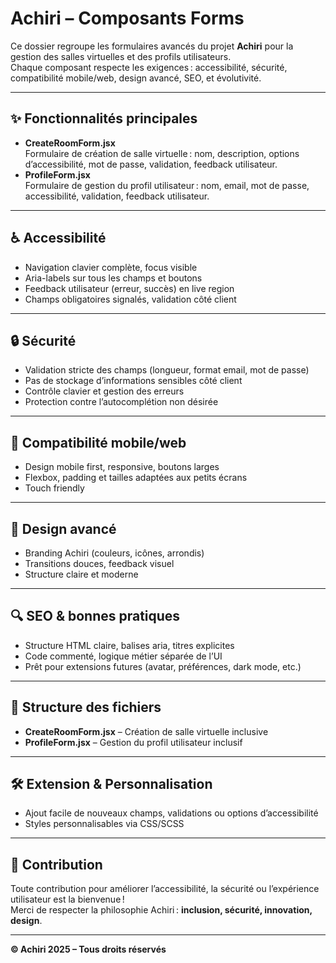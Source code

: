 # Achiri – Composants Forms

Ce dossier regroupe les formulaires avancés du projet **Achiri** pour la gestion des salles virtuelles et des profils utilisateurs.  
Chaque composant respecte les exigences : accessibilité, sécurité, compatibilité mobile/web, design avancé, SEO, et évolutivité.

---

## ✨ Fonctionnalités principales

- **CreateRoomForm.jsx**  
  Formulaire de création de salle virtuelle : nom, description, options d’accessibilité, mot de passe, validation, feedback utilisateur.
- **ProfileForm.jsx**  
  Formulaire de gestion du profil utilisateur : nom, email, mot de passe, accessibilité, validation, feedback utilisateur.

---

## ♿ Accessibilité

- Navigation clavier complète, focus visible
- Aria-labels sur tous les champs et boutons
- Feedback utilisateur (erreur, succès) en live region
- Champs obligatoires signalés, validation côté client

---

## 🔒 Sécurité

- Validation stricte des champs (longueur, format email, mot de passe)
- Pas de stockage d’informations sensibles côté client
- Contrôle clavier et gestion des erreurs
- Protection contre l’autocomplétion non désirée

---

## 📱 Compatibilité mobile/web

- Design mobile first, responsive, boutons larges
- Flexbox, padding et tailles adaptées aux petits écrans
- Touch friendly

---

## 🎨 Design avancé

- Branding Achiri (couleurs, icônes, arrondis)
- Transitions douces, feedback visuel
- Structure claire et moderne

---

## 🔍 SEO & bonnes pratiques

- Structure HTML claire, balises aria, titres explicites
- Code commenté, logique métier séparée de l’UI
- Prêt pour extensions futures (avatar, préférences, dark mode, etc.)

---

## 📁 Structure des fichiers

- **CreateRoomForm.jsx** – Création de salle virtuelle inclusive
- **ProfileForm.jsx** – Gestion du profil utilisateur inclusif

---

## 🛠️ Extension & Personnalisation

- Ajout facile de nouveaux champs, validations ou options d’accessibilité
- Styles personnalisables via CSS/SCSS

---

## 🤝 Contribution

Toute contribution pour améliorer l’accessibilité, la sécurité ou l’expérience utilisateur est la bienvenue !  
Merci de respecter la philosophie Achiri : **inclusion, sécurité, innovation, design**.

---

**© Achiri 2025 – Tous droits réservés**
